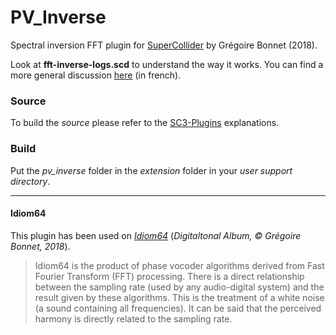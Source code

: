 # PV_Inverse
Spectral inversion FFT plugin for [SuperCollider](https://supercollider.github.io) by Grégoire Bonnet (2018).


Look at **fft-inverse-logs.scd** to understand the way it works. You can find a more general discussion [here](http://digitaltonal.com/doc/MCNS-JIM2020.pdf) (in french).


### Source 

To build the *source* please refer to the [SC3-Plugins](https://github.com/supercollider/sc3-plugins) explanations.


### Build 


Put the *pv_inverse* folder in the *extension* folder in your *user support directory*.


-----

#### Idiom64


This plugin has been used on *[Idiom64](https://gregoirebonnet.bandcamp.com/track/idiom64)* (*Digitaltonal Album, © Grégoire Bonnet, 2018*).

>  Idiom64 is the product of phase vocoder algorithms derived from Fast Fourier Transform (FFT) processing. There is a direct relationship between the sampling rate (used by any audio-digital system) and the result given by these algorithms. This is the treatment of a white noise (a sound containing all frequencies). It can be said that the perceived harmony is directly related to the sampling rate.
